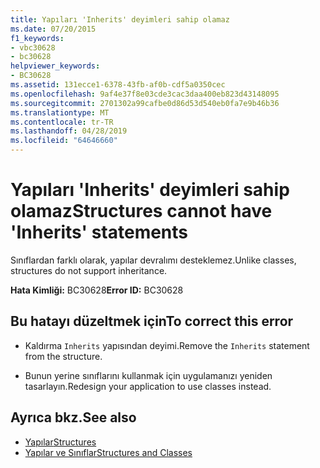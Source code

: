 ```yaml
---
title: Yapıları 'Inherits' deyimleri sahip olamaz
ms.date: 07/20/2015
f1_keywords:
- vbc30628
- bc30628
helpviewer_keywords:
- BC30628
ms.assetid: 131ecce1-6378-43fb-af0b-cdf5a0350cec
ms.openlocfilehash: 9af4e37f8e03cde3cac3daa400eb823d43148095
ms.sourcegitcommit: 2701302a99cafbe0d86d53d540eb0fa7e9b46b36
ms.translationtype: MT
ms.contentlocale: tr-TR
ms.lasthandoff: 04/28/2019
ms.locfileid: "64646660"
---
```

# <a name="structures-cannot-have-inherits-statements"></a><span data-ttu-id="369c4-102">Yapıları 'Inherits' deyimleri sahip olamaz</span><span class="sxs-lookup"><span data-stu-id="369c4-102">Structures cannot have 'Inherits' statements</span></span>
<span data-ttu-id="369c4-103">Sınıflardan farklı olarak, yapılar devralımı desteklemez.</span><span class="sxs-lookup"><span data-stu-id="369c4-103">Unlike classes, structures do not support inheritance.</span></span>  
  
 <span data-ttu-id="369c4-104">**Hata Kimliği:** BC30628</span><span class="sxs-lookup"><span data-stu-id="369c4-104">**Error ID:** BC30628</span></span>  
  
## <a name="to-correct-this-error"></a><span data-ttu-id="369c4-105">Bu hatayı düzeltmek için</span><span class="sxs-lookup"><span data-stu-id="369c4-105">To correct this error</span></span>  
  
- <span data-ttu-id="369c4-106">Kaldırma `Inherits` yapısından deyimi.</span><span class="sxs-lookup"><span data-stu-id="369c4-106">Remove the `Inherits` statement from the structure.</span></span>  
  
- <span data-ttu-id="369c4-107">Bunun yerine sınıflarını kullanmak için uygulamanızı yeniden tasarlayın.</span><span class="sxs-lookup"><span data-stu-id="369c4-107">Redesign your application to use classes instead.</span></span>  
  
## <a name="see-also"></a><span data-ttu-id="369c4-108">Ayrıca bkz.</span><span class="sxs-lookup"><span data-stu-id="369c4-108">See also</span></span>

- [<span data-ttu-id="369c4-109">Yapılar</span><span class="sxs-lookup"><span data-stu-id="369c4-109">Structures</span></span>](../../visual-basic/programming-guide/language-features/data-types/structures.md)
- [<span data-ttu-id="369c4-110">Yapılar ve Sınıflar</span><span class="sxs-lookup"><span data-stu-id="369c4-110">Structures and Classes</span></span>](../../visual-basic/programming-guide/language-features/data-types/structures-and-classes.md)
